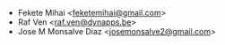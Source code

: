 - Fekete Mihai \<<feketemihai@gmail.com>\>
- Raf Ven \<<raf.ven@dynapps.be>\>
- Jose M Monsalve Diaz \<<josemonsalve2@gmail.com>\>
